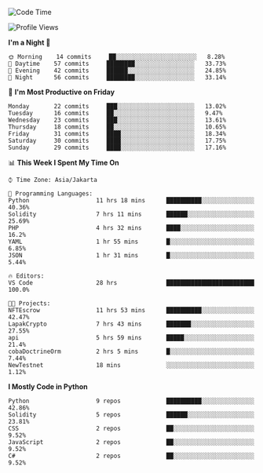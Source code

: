 <!--START_SECTION:waka-->
![Code Time](http://img.shields.io/badge/Code%20Time-1%2C046%20hrs%2056%20mins-blue)

![Profile Views](http://img.shields.io/badge/Profile%20Views-4-blue)

**I'm a Night 🦉** 

```text
🌞 Morning    14 commits     ██░░░░░░░░░░░░░░░░░░░░░░░   8.28% 
🌆 Daytime    57 commits     ████████░░░░░░░░░░░░░░░░░   33.73% 
🌃 Evening    42 commits     ██████░░░░░░░░░░░░░░░░░░░   24.85% 
🌙 Night      56 commits     ████████░░░░░░░░░░░░░░░░░   33.14%

```
📅 **I'm Most Productive on Friday** 

```text
Monday       22 commits     ███░░░░░░░░░░░░░░░░░░░░░░   13.02% 
Tuesday      16 commits     ██░░░░░░░░░░░░░░░░░░░░░░░   9.47% 
Wednesday    23 commits     ███░░░░░░░░░░░░░░░░░░░░░░   13.61% 
Thursday     18 commits     ██░░░░░░░░░░░░░░░░░░░░░░░   10.65% 
Friday       31 commits     ████░░░░░░░░░░░░░░░░░░░░░   18.34% 
Saturday     30 commits     ████░░░░░░░░░░░░░░░░░░░░░   17.75% 
Sunday       29 commits     ████░░░░░░░░░░░░░░░░░░░░░   17.16%

```


📊 **This Week I Spent My Time On** 

```text
⌚︎ Time Zone: Asia/Jakarta

💬 Programming Languages: 
Python                   11 hrs 18 mins      ██████████░░░░░░░░░░░░░░░   40.36% 
Solidity                 7 hrs 11 mins       ██████░░░░░░░░░░░░░░░░░░░   25.69% 
PHP                      4 hrs 32 mins       ████░░░░░░░░░░░░░░░░░░░░░   16.2% 
YAML                     1 hr 55 mins        █░░░░░░░░░░░░░░░░░░░░░░░░   6.85% 
JSON                     1 hr 31 mins        █░░░░░░░░░░░░░░░░░░░░░░░░   5.44%

🔥 Editors: 
VS Code                  28 hrs              █████████████████████████   100.0%

🐱‍💻 Projects: 
NFTEscrow                11 hrs 53 mins      ██████████░░░░░░░░░░░░░░░   42.47% 
LapakCrypto              7 hrs 43 mins       ███████░░░░░░░░░░░░░░░░░░   27.55% 
api                      5 hrs 59 mins       █████░░░░░░░░░░░░░░░░░░░░   21.4% 
cobaDoctrineOrm          2 hrs 5 mins        █░░░░░░░░░░░░░░░░░░░░░░░░   7.44% 
NewTestnet               18 mins             ░░░░░░░░░░░░░░░░░░░░░░░░░   1.12%

```

**I Mostly Code in Python** 

```text
Python                   9 repos             ██████████░░░░░░░░░░░░░░░   42.86% 
Solidity                 5 repos             ██████░░░░░░░░░░░░░░░░░░░   23.81% 
CSS                      2 repos             ██░░░░░░░░░░░░░░░░░░░░░░░   9.52% 
JavaScript               2 repos             ██░░░░░░░░░░░░░░░░░░░░░░░   9.52% 
C#                       2 repos             ██░░░░░░░░░░░░░░░░░░░░░░░   9.52%

```



<!--END_SECTION:waka-->
